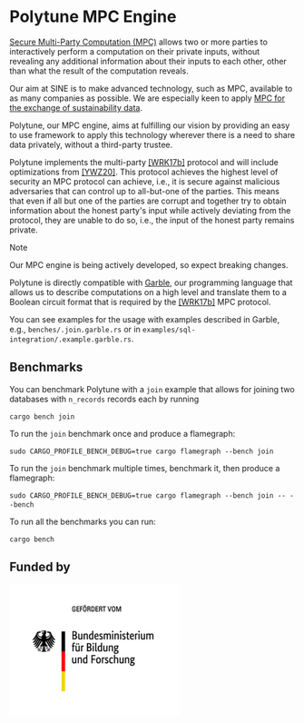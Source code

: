 # Polytune MPC Engine

[Secure Multi-Party Computation (MPC)](https://sine.foundation/library/002-smpc) allows two or more parties to interactively perform a computation on their private inputs, without revealing any additional information about their inputs to each other, other than what the result of the computation reveals.

Our aim at SINE is to make advanced technology, such as MPC, available to as many companies as possible. We are especially keen to apply  [MPC for the exchange of sustainability data](https://sine.foundation/library/sine-is-partnering-with-wbcsd-to-decarbonise-the-economy).

Polytune, our MPC engine, aims at fulfilling our vision by providing an easy to use framework to apply this technology wherever there is a need to share data privately, without a third-party trustee.

Polytune implements the multi-party [[WRK17b]](https://eprint.iacr.org/2017/189.pdf) protocol and will include optimizations from [[YWZ20]](https://eprint.iacr.org/2019/1104.pdf). This protocol achieves the highest level of security an MPC protocol can achieve, i.e., it is secure against malicious adversaries that can control up to all-but-one of the parties. This means that even if all but one of the parties are corrupt and together try to obtain information about the honest party's input while actively deviating from the protocol, they are unable to do so, i.e., the input of the honest party remains private.

> [!NOTE]
> Our MPC engine is being actively developed, so expect breaking changes.

Polytune is directly compatible with [Garble](https://github.com/sine-fdn/garble-lang), our programming language that allows us to describe computations on a high level and translate them to a Boolean circuit format that is required by the [[WRK17b]](https://eprint.iacr.org/2017/189.pdf) MPC protocol.

You can see examples for the usage with examples described in Garble, e.g., `benches/.join.garble.rs` or in `examples/sql-integration/.example.garble.rs`.

## Benchmarks


You can benchmark Polytune with a `join` example that allows for joining two databases with `n_records` records each by running

```
cargo bench join
```

To run the `join` benchmark once and produce a flamegraph:

```
sudo CARGO_PROFILE_BENCH_DEBUG=true cargo flamegraph --bench join
```

To run the `join` benchmark multiple times, benchmark it, then produce a flamegraph:

```
sudo CARGO_PROFILE_BENCH_DEBUG=true cargo flamegraph --bench join -- --bench
```


To run all the benchmarks you can run:

```
cargo bench
```

## Funded by

<img src="BMBF_Logo.png" width=300>
